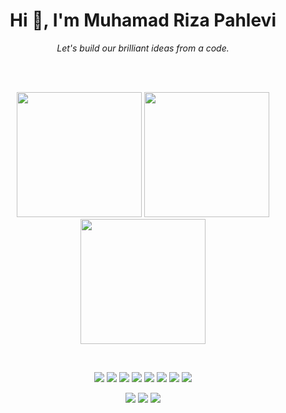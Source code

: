 <h1 align="center">Hi 👋, I'm Muhamad Riza Pahlevi</h1>
<p align="center"><i>Let's build our brilliant ideas from a code.</i></p>

<br>
<br>

<p align="center">
  <img src="https://github-readme-stats.vercel.app/api?username=yumsha&theme=shadow_red&hide_border=false&include_all_commits=true&count_private=true" height="200" />
  <img src="https://nirzak-streak-stats.vercel.app/?user=yumsha&theme=shadow_red&hide_border=false" height="200" />
  <img src="https://github-readme-stats.vercel.app/api/top-langs/?username=yumsha&theme=shadow_red&hide_border=false&layout=compact" height="200" />
</p>

<br>
<p align="center">
  <img src="https://img.shields.io/badge/PowerShell-%235391FE.svg?style=for-the-badge&logo=powershell&logoColor=white" />
  <img src="https://img.shields.io/badge/Solidity-%23363636.svg?style=for-the-badge&logo=solidity&logoColor=white" />
  <img src="https://img.shields.io/badge/rust-%23000000.svg?style=for-the-badge&logo=rust&logoColor=white" />
  <img src="https://img.shields.io/badge/javascript-%23323330.svg?style=for-the-badge&logo=javascript&logoColor=%23F7DF1E" />
  <img src="https://img.shields.io/badge/html5-%23E34F26.svg?style=for-the-badge&logo=html5&logoColor=white" />
  <img src="https://img.shields.io/badge/php-%23777BB4.svg?style=for-the-badge&logo=php&logoColor=white" />
  <img src="https://img.shields.io/badge/css3-%231572B6.svg?style=for-the-badge&logo=css3&logoColor=white" />
  <img src="https://img.shields.io/badge/tailwindcss-%2338B2AC.svg?style=for-the-badge&logo=tailwind-css&logoColor=white" />
</p>


<p align="center">
  <a href="https://behance.net/yumsha"><img src="https://img.shields.io/badge/Behance-1769ff?logo=behance&logoColor=white" /></a>
  <a href="https://instagram.com/phlvrza"><img src="https://img.shields.io/badge/Instagram-%23E4405F.svg?logo=Instagram&logoColor=white" /></a>
  <a href="https://youtube.com/@yumsha"><img src="https://img.shields.io/badge/YouTube-%23FF0000.svg?logo=YouTube&logoColor=white" /></a>
</p>
